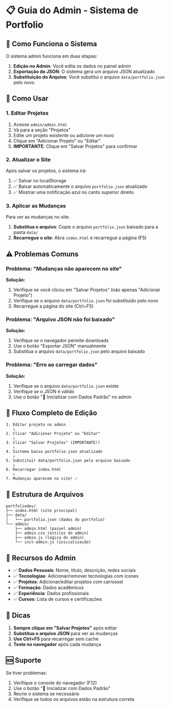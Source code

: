 # 📋 Guia do Admin - Sistema de Portfolio

## 🎯 Como Funciona o Sistema

O sistema admin funciona em duas etapas:

1. **Edição no Admin**: Você edita os dados no painel admin
2. **Exportação do JSON**: O sistema gera um arquivo JSON atualizado
3. **Substituição do Arquivo**: Você substitui o arquivo `data/portfolio.json` pelo novo

## 🔧 Como Usar

### 1. Editar Projetos

1. Acesse `admin/admin.html`
2. Vá para a seção "Projetos"
3. Edite um projeto existente ou adicione um novo
4. Clique em "Adicionar Projeto" ou "Editar"
5. **IMPORTANTE**: Clique em "Salvar Projetos" para confirmar

### 2. Atualizar o Site

Após salvar os projetos, o sistema irá:

1. ✅ Salvar no localStorage
2. ✅ Baixar automaticamente o arquivo `portfolio.json` atualizado
3. ✅ Mostrar uma notificação azul no canto superior direito

### 3. Aplicar as Mudanças

Para ver as mudanças no site:

1. **Substitua o arquivo**: Copie o arquivo `portfolio.json` baixado para a pasta `data/`
2. **Recarregue o site**: Abra `index.html` e recarregue a página (F5)

## ⚠️ Problemas Comuns

### Problema: "Mudanças não aparecem no site"
**Solução:**
1. Verifique se você clicou em "Salvar Projetos" (não apenas "Adicionar Projeto")
2. Verifique se o arquivo `data/portfolio.json` foi substituído pelo novo
3. Recarregue a página do site (Ctrl+F5)

### Problema: "Arquivo JSON não foi baixado"
**Solução:**
1. Verifique se o navegador permite downloads
2. Use o botão "Exportar JSON" manualmente
3. Substitua o arquivo `data/portfolio.json` pelo arquivo baixado

### Problema: "Erro ao carregar dados"
**Solução:**
1. Verifique se o arquivo `data/portfolio.json` existe
2. Verifique se o JSON é válido
3. Use o botão "🔄 Inicializar com Dados Padrão" no admin

## 🔄 Fluxo Completo de Edição

```
1. Editar projeto no admin
   ↓
2. Clicar "Adicionar Projeto" ou "Editar"
   ↓
3. Clicar "Salvar Projetos" (IMPORTANTE!)
   ↓
4. Sistema baixa portfolio.json atualizado
   ↓
5. Substituir data/portfolio.json pelo arquivo baixado
   ↓
6. Recarregar index.html
   ↓
7. Mudanças aparecem no site! ✅
```

## 📁 Estrutura de Arquivos

```
portfoliodev/
├── index.html (site principal)
├── data/
│   └── portfolio.json (dados do portfolio)
└── admin/
    ├── admin.html (painel admin)
    ├── admin.css (estilos do admin)
    ├── admin.js (lógica do admin)
    └── init-admin.js (inicialização)
```

## 🎨 Recursos do Admin

- ✅ **Dados Pessoais**: Nome, título, descrição, redes sociais
- ✅ **Tecnologias**: Adicionar/remover tecnologias com ícones
- ✅ **Projetos**: Adicionar/editar projetos com carrossel
- ✅ **Formação**: Dados acadêmicos
- ✅ **Experiência**: Dados profissionais
- ✅ **Cursos**: Lista de cursos e certificações

## 🚀 Dicas

1. **Sempre clique em "Salvar Projetos"** após editar
2. **Substitua o arquivo JSON** para ver as mudanças
3. **Use Ctrl+F5** para recarregar sem cache
4. **Teste no navegador** após cada mudança

## 🆘 Suporte

Se tiver problemas:

1. Verifique o console do navegador (F12)
2. Use o botão "🔄 Inicializar com Dados Padrão"
3. Recrie o sistema se necessário
4. Verifique se todos os arquivos estão na estrutura correta 